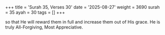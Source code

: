 +++
title = 'Surah 35, Verses 30'
date = '2025-08-27'
weight = 3690
surah = 35
ayah = 30
tags = []
+++

so that He will reward them in full and increase them out of His grace. He is truly All-Forgiving, Most Appreciative.